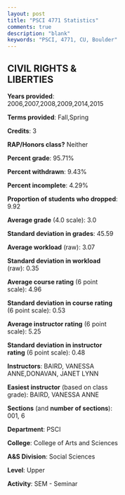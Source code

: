 ```yaml
---
layout: post
title: "PSCI 4771 Statistics"
comments: true
description: "blank"
keywords: "PSCI, 4771, CU, Boulder"
--- 
```

<head>
<script src="https://ajax.googleapis.com/ajax/libs/jquery/2.1.3/jquery.min.js"></script>
<script src="https://dl.dropboxusercontent.com/s/pc42nxpaw1ea4o9/highcharts.js?dl=0"></script>
<!-- <script src="../assets/js/highcharts.js"></script> -->
<style type="text/css">@font-face {
	font-family: "Bebas Neue";
	src: url(https://www.filehosting.org/file/details/544349/BebasNeue%20Regular.otf) format("opentype");
	}
	h1.Bebas { 
		font-family: "Bebas Neue", Verdana, Tahoma;
	}
</style>
</head>
<body>
	<div id="container" style="float: right; width: 45%; height: 88%; margin-left: 2.5%; margin-right: 2.5%;"></div>
	<script language="JavaScript">
		$(document).ready(function() {
		var chart = {type: 'column'};
		var title = {text: 'Grade Distribution'};
		var xAxis = {categories: ['A','B','C','D','F'],crosshair: true};
		var yAxis = {min: 0,title: {text: 'Percentage'}};
		var tooltip = {headerFormat: '<center><b><span style="font-size:20px">{point.key}</span></b></center>',
		               pointFormat: '<td style="padding:0"><b>{point.y:.1f}%</b></td>',
		               footerFormat: '</table>',shared: true,useHTML: true};
		var plotOptions = {column: {pointPadding: 0.0,borderWidth: 0}};  
		var credits = {enabled: false};var series= [{name: 'Percent',data: [46.02,28.32,12.39,2.65,10.62,]}];
		var json = {};
		json.chart = chart;
		json.title = title;
		json.tooltip = tooltip;
		json.xAxis = xAxis;
		json.yAxis = yAxis;  
		json.series = series;
		json.plotOptions = plotOptions;  
		json.credits = credits;
		$('#container').highcharts(json);
	});
	</script>
</body>
			   
## CIVIL RIGHTS & LIBERTIES

**Years provided**: 2006,2007,2008,2009,2014,2015

**Terms provided**: Fall,Spring

**Credits**: 3

**RAP/Honors class?** Neither

**Percent grade**: 95.71%

**Percent withdrawn**: 9.43%

**Percent incomplete**: 4.29%

**Proportion of students who dropped**: 9.92

**Average grade** (4.0 scale): 3.0

**Standard deviation in grades**: 45.59

**Average workload** (raw): 3.07

**Standard deviation in workload** (raw): 0.35

**Average course rating** (6 point scale): 4.96

**Standard deviation in course rating** (6 point scale): 0.53

**Average instructor rating** (6 point scale): 5.25

**Standard deviation in instructor rating** (6 point scale): 0.48

**Instructors**: BAIRD, VANESSA ANNE,DONAVAN, JANET LYNN

**Easiest instructor** (based on class grade): BAIRD, VANESSA ANNE

**Sections** (and **number of sections**): 001, 6

**Department**: PSCI

**College**: College of Arts and Sciences

**A&S Division**: Social Sciences

**Level**: Upper

**Activity**: SEM - Seminar